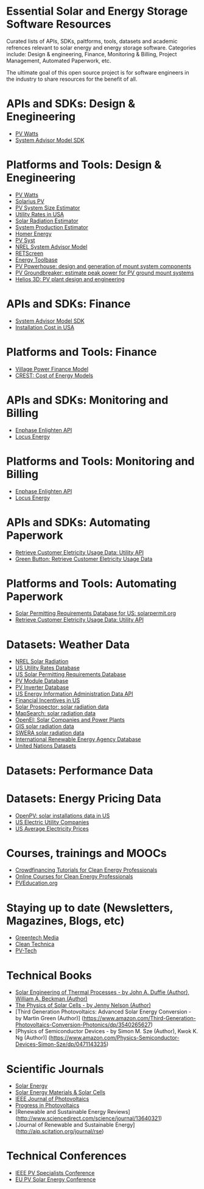 # Essential Solar and Energy Storage Software Resources

Curated lists of APIs, SDKs, paltforms, tools, datasets and academic refrences relevant to solar energy and energy storage software. Categories include: Design & engineering, Finance, Monitoring & Billing, Project Management, Automated Paperwork, etc.

The ultimate goal of this open source project is for software engineers in the industry to share resources for the benefit of all.

# APIs and SDKs: Design & Enegineering 

- [PV Watts](https://developer.nrel.gov/docs/solar/pvwatts-v5/)
- [System Advisor Model SDK](https://sam.nrel.gov/)

# Platforms and Tools: Design & Enegineering

- [PV Watts](http://pvwatts.nrel.gov/)
- [Solarius PV](http://www.accasoftware.com/en/id55/solar-pv-system-design.html)
- [PV System Size Estimator](http://villagepower.com/powertools/)
- [Utility Rates in USA](http://villagepower.com/powertools/utility-rates/)
- [Solar Radiation Estimator](http://villagepower.com/powertools/solar-irradiance/)
- [System Production Estimator](http://villagepower.com/powertools/system-production/)
- [Homer Energy](http://www.homerenergy.com/HOMER_legacy.html)
- [PV Syst](http://www.pvsyst.com/en/software)
- [NREL System Advisor Model](https://sam.nrel.gov/)
- [RETScreen](http://www.retscreen.net/ang/home.php)
- [Energy Toolbase](https://www.energytoolbase.com/)
- [PV Powerhouse: design and generation of mount system components](http://secure.schletter.us/calculator/index.php)
- [PV Groundbreaker: estimate peak power for PV ground mount systems](http://http://www.pvgroundbreaker.com/)
- [Helios 3D: PV plant design and engineering](http://www.schletter.us/helios-3d.html)

# APIs and SDKs: Finance

- [System Advisor Model SDK](https://sam.nrel.gov/)
- [Installation Cost in USA](https://openpv.nrel.gov/)

# Platforms and Tools: Finance

- [Village Power Finance Model](http://villagepower.com/)
- [CREST: Cost of Energy Models](https://financere.nrel.gov/finance/content/crest-cost-energy-models)

# APIs and SDKs: Monitoring and Billing

- [Enphase Enlighten API](https://developer.enphase.com)
- [Locus Energy](https://developer.locusenergy.com/)

# Platforms and Tools: Monitoring and Billing

- [Enphase Enlighten API](https://developer.enphase.com)
- [Locus Energy](https://developer.locusenergy.com/)

# APIs and SDKs: Automating Paperwork

- [Retrieve Customer Eletricity Usage Data: Utility API](https://utilityapi.com/docs)
- [Green Button: Retrieve Customer Eletricity Usage Data](http://www.greenbuttondata.org)

# Platforms and Tools: Automating Paperwork

- [Solar Permitting Requirements Database for US: solarpermit.org](https://solarpermit.org/)
- [Retrieve Customer Eletricity Usage Data: Utility API](https://utilityapi.com/)

# Datasets: Weather Data

- [NREL Solar Radiation](https://developer.nrel.gov/docs/solar/solar-resource-v1/)
- [US Utility Rates Database](http://en.openei.org/wiki/Utility_Rate_Database)
- [US Solar Permitting Requirements Database](https://solarpermit.org/)
- [PV Module Database](http://gosolarcalifornia.ca.gov/equipment/pv_modules.php)
- [PV Inverter Database](http://gosolarcalifornia.ca.gov/equipment/inverters.php)
- [US Energy Information Administration Data API](http://www.eia.gov/beta/api/index.cfm)
- [Financial Incentives in US](http://villagepower.com/powertools/financial-incentives/)
- [Solar Prospector: solar radiation data](http://maps.nrel.gov/prospector)
- [MapSearch: solar radiation data](http://www.nrel.gov/gis/mapsearch/)
- [OpenEI: Solar Companies and Power Plants](http://en.openei.org/wiki/Gateway:Solar)
- [GIS solar radiation data](http://www.nrel.gov/gis/data_solar.html)
- [SWERA solar radiation data](http://www.nrel.gov/gis/data_solar.html)
- [International Renewable Energy Agency Database](http://resourceirena.irena.org/gateway/)
- [United Nations Datasets](http://data.un.org/Search.aspx?q=solar)

# Datasets: Performance Data

# Datasets: Energy Pricing Data

- [OpenPV: solar installations data in US](https://openpv.nrel.gov)
- [US Electric Utility Companies](http://en.openei.org/wiki/Category:Utility_Companies)
- [US Average Electricity Prices](http://developer.nrel.gov/docs/electricity/utility-rates-v3/)

# Courses, trainings and MOOCs

- [Crowdfinancing Tutorials for Clean Energy Professionals](http://villagepower.com/tutorials/)
- [Online Courses for Clean Energy Professionals](https://www.heatspring.com/courses)
- [PVEducation.org](http://www.pveducation.org/)

# Staying up to date (Newsletters, Magazines, Blogs, etc)

- [Greentech Media](http://www.greentechmedia.com/)
- [Clean Technica](http://cleantechnica.com/)
- [PV-Tech](http://www.pv-tech.org/)

# Technical Books

- [Solar Engineering of Thermal Processes - by John A. Duffie (Author), William A. Beckman (Author)](http://www.amazon.com/Solar-Engineering-Thermal-Processes-Duffie/dp/0470873663)
- [The Physics of Solar Cells - by Jenny Nelson (Author)](https://www.amazon.com/Physics-Solar-Properties-Semiconductor-Materials/dp/1860943497)
- [Third Generation Photovoltaics: Advanced Solar Energy Conversion - by Martin Green (Author)] (https://www.amazon.com/Third-Generation-Photovoltaics-Conversion-Photonics/dp/3540265627)
- [Physics of Semiconductor Devices - by Simon M. Sze (Author), Kwok K. Ng (Author)] (https://www.amazon.com/Physics-Semiconductor-Devices-Simon-Sze/dp/0471143235)

# Scientific Journals

- [Solar Energy](http://www.journals.elsevier.com/solar-energy/) 
- [Solar Energy Materials & Solar Cells](http://www.journals.elsevier.com/solar-energy-materials-and-solar-cells/)
- [IEEE Journal of Photovoltaics](http://ieeexplore.ieee.org/xpl/RecentIssue.jsp?punumber=5503869)
- [Progress in Photovoltaics](http://onlinelibrary.wiley.com/journal/10.1002/\(ISSN\)1099-159X)
- [Renewable and Sustainable Energy Reviews] (http://www.sciencedirect.com/science/journal/13640321)
- [Journal of Renewable and Sustainable Energy] (http://aip.scitation.org/journal/rse)

# Technical Conferences

- [IEEE PV Specialists Conference](www.ieee-pvsc.org/)
- [EU PV Solar Energy Conference](https://www.photovoltaic-conference.com/)
